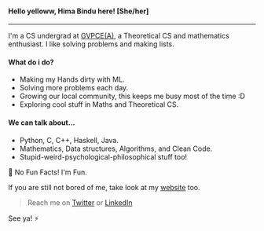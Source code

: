 #### Hello yelloww, Hima Bindu here! [She/her]
_____________________________________________________________________
I'm a CS undergrad at [GVPCE(A)](http://gvpce.ac.in/index1.html), a Theoretical CS and mathematics enthusiast. I like solving problems and making lists.

#### What do i do?
- Making my Hands dirty with ML.
- Solving more problems each day.
- Growing our local community, this keeps me busy most of the time :D
- Exploring cool stuff in Maths and Theoretical CS.

#### We can talk about...
- Python, C, C++, Haskell, Java.
- Mathematics, Data structures, Algorithms, and Clean Code.
- Stupid-weird-psychological-philosophical stuff too!

:eyes: No Fun Facts! I'm Fun.

If you are still not bored of me, take look at my [website](https://portfolios.talentsprint.com/~hima_bindu) too.

> Reach me on [Twitter](https://twitter.com/BinduTenneti) or [LinkedIn](https://www.linkedin.com/in/hima-bindu-002a45194/)

See ya! :zap:
